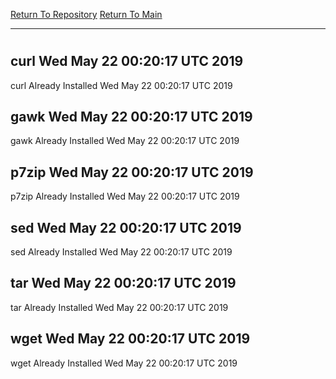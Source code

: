 [Return To Repository](https://github.com/deathbybandaid/piholeparser/)
[Return To Main](https://github.com/deathbybandaid/piholeparser/blob/master/RecentRunLogs/Mainlog.md)
____________________________________
# 
## curl Wed May 22 00:20:17 UTC 2019
curl Already Installed Wed May 22 00:20:17 UTC 2019
## gawk Wed May 22 00:20:17 UTC 2019
gawk Already Installed Wed May 22 00:20:17 UTC 2019
## p7zip Wed May 22 00:20:17 UTC 2019
p7zip Already Installed Wed May 22 00:20:17 UTC 2019
## sed Wed May 22 00:20:17 UTC 2019
sed Already Installed Wed May 22 00:20:17 UTC 2019
## tar Wed May 22 00:20:17 UTC 2019
tar Already Installed Wed May 22 00:20:17 UTC 2019
## wget Wed May 22 00:20:17 UTC 2019
wget Already Installed Wed May 22 00:20:17 UTC 2019
